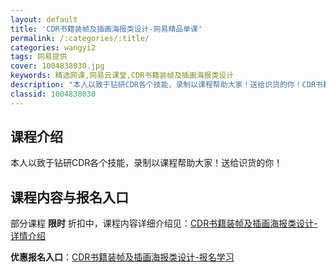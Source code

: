 ```yaml
---
layout: default
title: 'CDR书籍装帧及插画海报类设计-网易精品单课'
permalink: /:categories/:title/
categories: wangyi2
tags: 网易提供
cover: 1004838030.jpg
keywords: 精选网课,网易云课堂,CDR书籍装帧及插画海报类设计
description: "本人以致于钻研CDR各个技能，录制以课程帮助大家！送给识货的你！CDR书籍装帧及插画海报类设计"
classid: 1004838030
---
```


## 课程介绍

本人以致于钻研CDR各个技能，录制以课程帮助大家！送给识货的你！

## 课程内容与报名入口

部分课程 **限时** 折扣中，课程内容详细介绍见：[CDR书籍装帧及插画海报类设计-详情介绍](https://study.163.com/course/introduction/1004838030.htm?share=1&shareId=1025206652&utm_campaign=share&utm_medium=iphoneShare&utm_source=&utm_u=1025206652)

**优惠报名入口**：[CDR书籍装帧及插画海报类设计-报名学习](https://study.163.com/course/introduction/1004838030.htm?share=1&shareId=1025206652&utm_campaign=share&utm_medium=iphoneShare&utm_source=&utm_u=1025206652)


